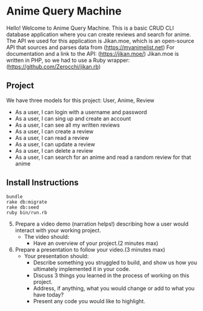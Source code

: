 # Anime Query Machine

Hello! Welcome to Anime Query Machine.
This is a basic CRUD CLI database application where you can create reviews and search for anime.
The API we used for this application is Jikan.moe, which is an open-source API that sources and parses data from (https://myanimelist.net)
For documentation and a link to the API: (https://jikan.moe/)
Jikan.moe is written in PHP, so we had to use a Ruby wrapper: (https://github.com/Zerocchi/jikan.rb)


## Project
We have three models for this project: User, Anime, Review
* As a user, I can login with a username and password
* As a user, I can sing up and create an account
* As a user, I can see all my written reviews
* As a user, I can create a review
* As a user, I can read a review 
* As a user, I can update a review
* As a user, I can delete a review
* As a user, I can search for an anime and read a random review for that anime

## Install Instructions
```
bundle
rake db:migrate
rake db:seed
ruby bin/run.rb
```


5. Prepare a video demo (narration helps!) describing how a user would interact with your working project.
    * The video should:
      - Have an overview of your project.(2 minutes max)
6. Prepare a presentation to follow your video.(3 minutes max)
    * Your presentation should:
      - Describe something you struggled to build, and show us how you ultimately implemented it in your code.
      - Discuss 3 things you learned in the process of working on this project.
      - Address, if anything, what you would change or add to what you have today?
      - Present any code you would like to highlight.   
